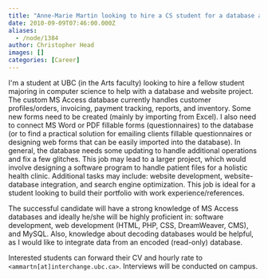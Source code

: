 ```yaml
---
title: "Anne-Marie Martin looking to hire a CS student for a database and Website project"
date: 2010-09-09T07:46:00.000Z
aliases:
  - /node/1384
author: Christopher Head
images: []
categories: [Career]
---
```


I'm a student at UBC (in the Arts faculty) looking to hire a fellow student majoring in computer science to help with a database and website project. The custom MS Access database currently handles customer profiles/orders, invoicing, payment tracking, reports, and inventory. Some new forms need to be created (mainly by importing from Excel). I also need to connect MS Word or PDF fillable forms (questionnaires) to the database (or to find a practical solution for emailing clients fillable questionnaires or designing web forms that can be easily imported into the database). In general, the database needs some updating to handle additional operations and fix a few glitches. This job may lead to a larger project, which would involve designing a software program to handle patient files for a holistic health clinic. Additional tasks may include: website development, website-database integration, and search engine optimization. This job is ideal for a student looking to build their portfolio with work experience/references.

The successful candidate will have a strong knowledge of MS Access databases and ideally he/she will be highly proficient in: software development, web development (HTML, PHP, CSS, DreamWeaver, CMS), and MySQL. Also, knowledge about decoding databases would be helpful, as I would like to integrate data from an encoded (read-only) database.

Interested students can forward their CV and hourly rate to `<ammartn[at]interchange.ubc.ca>`. Interviews will be conducted on campus.
